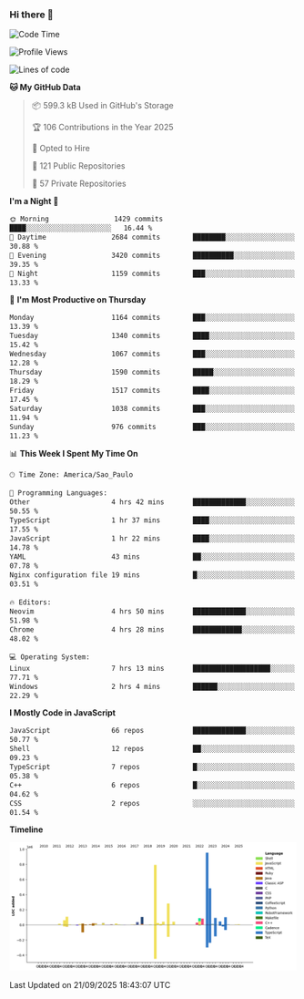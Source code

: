 ### Hi there 👋

<!--START_SECTION:waka-->
![Code Time](http://img.shields.io/badge/Code%20Time-7%2C416%20hrs%204%20mins-blue)

![Profile Views](http://img.shields.io/badge/Profile%20Views-0-blue)

![Lines of code](https://img.shields.io/badge/From%20Hello%20World%20I%27ve%20Written-3.6%20million%20lines%20of%20code-blue)

**🐱 My GitHub Data** 

> 📦 599.3 kB Used in GitHub's Storage 
 > 
> 🏆 106 Contributions in the Year 2025
 > 
> 💼 Opted to Hire
 > 
> 📜 121 Public Repositories 
 > 
> 🔑 57 Private Repositories 
 > 
**I'm a Night 🦉** 

```text
🌞 Morning                1429 commits        ████░░░░░░░░░░░░░░░░░░░░░   16.44 % 
🌆 Daytime                2684 commits        ████████░░░░░░░░░░░░░░░░░   30.88 % 
🌃 Evening                3420 commits        ██████████░░░░░░░░░░░░░░░   39.35 % 
🌙 Night                  1159 commits        ███░░░░░░░░░░░░░░░░░░░░░░   13.33 % 
```
📅 **I'm Most Productive on Thursday** 

```text
Monday                   1164 commits        ███░░░░░░░░░░░░░░░░░░░░░░   13.39 % 
Tuesday                  1340 commits        ████░░░░░░░░░░░░░░░░░░░░░   15.42 % 
Wednesday                1067 commits        ███░░░░░░░░░░░░░░░░░░░░░░   12.28 % 
Thursday                 1590 commits        █████░░░░░░░░░░░░░░░░░░░░   18.29 % 
Friday                   1517 commits        ████░░░░░░░░░░░░░░░░░░░░░   17.45 % 
Saturday                 1038 commits        ███░░░░░░░░░░░░░░░░░░░░░░   11.94 % 
Sunday                   976 commits         ███░░░░░░░░░░░░░░░░░░░░░░   11.23 % 
```


📊 **This Week I Spent My Time On** 

```text
🕑︎ Time Zone: America/Sao_Paulo

💬 Programming Languages: 
Other                    4 hrs 42 mins       █████████████░░░░░░░░░░░░   50.55 % 
TypeScript               1 hr 37 mins        ████░░░░░░░░░░░░░░░░░░░░░   17.55 % 
JavaScript               1 hr 22 mins        ████░░░░░░░░░░░░░░░░░░░░░   14.78 % 
YAML                     43 mins             ██░░░░░░░░░░░░░░░░░░░░░░░   07.78 % 
Nginx configuration file 19 mins             █░░░░░░░░░░░░░░░░░░░░░░░░   03.51 % 

🔥 Editors: 
Neovim                   4 hrs 50 mins       █████████████░░░░░░░░░░░░   51.98 % 
Chrome                   4 hrs 28 mins       ████████████░░░░░░░░░░░░░   48.02 % 

💻 Operating System: 
Linux                    7 hrs 13 mins       ███████████████████░░░░░░   77.71 % 
Windows                  2 hrs 4 mins        ██████░░░░░░░░░░░░░░░░░░░   22.29 % 
```

**I Mostly Code in JavaScript** 

```text
JavaScript               66 repos            █████████████░░░░░░░░░░░░   50.77 % 
Shell                    12 repos            ██░░░░░░░░░░░░░░░░░░░░░░░   09.23 % 
TypeScript               7 repos             █░░░░░░░░░░░░░░░░░░░░░░░░   05.38 % 
C++                      6 repos             █░░░░░░░░░░░░░░░░░░░░░░░░   04.62 % 
CSS                      2 repos             ░░░░░░░░░░░░░░░░░░░░░░░░░   01.54 % 
```



**Timeline**

![Lines of Code chart](https://raw.githubusercontent.com/jampow/jampow/master/assets/bar_graph.png)


 Last Updated on 21/09/2025 18:43:07 UTC
<!--END_SECTION:waka-->
